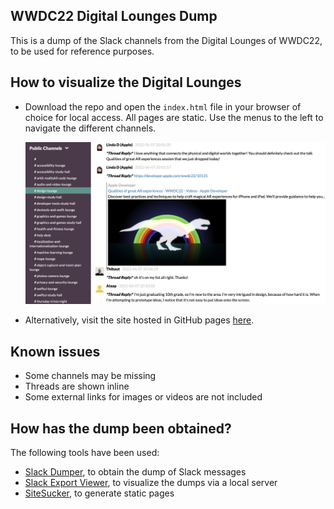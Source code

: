 ## WWDC22 Digital Lounges Dump

This is a dump of the Slack channels from the Digital Lounges of WWDC22, to be used for reference purposes.

## How to visualize the Digital Lounges

* Download the repo and open the `index.html` file in your browser of choice for local access. All pages are static. Use the menus to the left to navigate the different channels.

  ![slackdump_img](slackdump_img.png)

* Alternatively, visit the site hosted in GitHub pages [here](http://adriantineo.com/WWDC22-Digital-Lounges-Dump/).

## Known issues

* Some channels may be missing
* Threads are shown inline
* Some external links for images or videos are not included

## How has the dump been obtained?

The following tools have been used:

* [Slack Dumper](https://github.com/rusq/slackdump), to obtain the dump of Slack messages
* [Slack Export Viewer](https://github.com/hfaran/slack-export-viewer), to visualize the dumps via a local server
* [SiteSucker](https://apps.apple.com/us/app/sitesucker/id442168834?mt=12), to generate static pages
